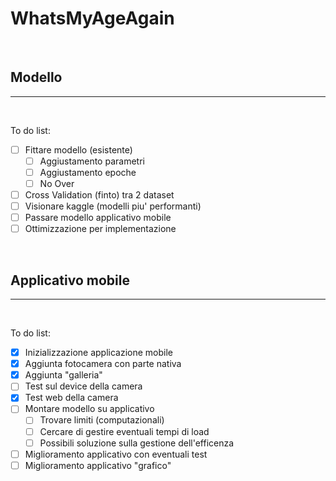 # WhatsMyAgeAgain

<br>

## Modello 

<hr>

<br>

To do list: 

- [ ] Fittare modello (esistente) 
  - [ ] Aggiustamento parametri
  - [ ] Aggiustamento epoche 
  - [ ] No Over
- [ ] Cross Validation (finto) tra 2 dataset 
- [ ] Visionare kaggle (modelli piu' performanti) 
- [ ] Passare modello applicativo mobile 
- [ ] Ottimizzazione per implementazione 

<br> 

## Applicativo mobile 

<hr>

<br>

To do list: 

- [x] Inizializzazione applicazione mobile
- [x] Aggiunta fotocamera con parte nativa
- [x] Aggiunta "galleria"
- [ ] Test sul device della camera
- [x] Test web della camera
- [ ] Montare modello su applicativo 
  - [ ] Trovare limiti (computazionali)
  - [ ] Cercare di gestire eventuali tempi di load 
  - [ ] Possibili soluzione sulla gestione dell'efficenza
- [ ] Miglioramento applicativo con eventuali test 
- [ ] Miglioramento applicativo "grafico"
